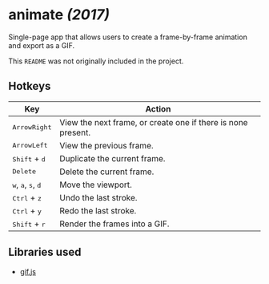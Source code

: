 # animate *(2017)*
Single-page app that allows users to create a frame-by-frame animation and export as a GIF.

This `README` was not originally included in the project.

## Hotkeys
| Key														| Action    |
|---                                    					|---    	|
| <kbd>ArrowRight</kbd> 									| View the next frame, or create one if there is none present. |
| <kbd>ArrowLeft</kbd>										| View the previous frame. |
| <kbd>Shift</kbd> + <kbd>d</kbd>							| Duplicate the current frame. |
| <kbd>Delete</kbd> 										| Delete the current frame. |
| <kbd>w</kbd>, <kbd>a</kbd>, <kbd>s</kbd>, <kbd>d</kbd>	| Move the viewport. |
| <kbd>Ctrl</kbd> + <kbd>z</kbd>							| Undo the last stroke. |
| <kbd>Ctrl</kbd> + <kbd>y</kbd>							| Redo the last stroke. |
| <kbd>Shift</kbd> + <kbd>r</kbd>							| Render the frames into a GIF. |
</table>

## Libraries used
* [gif.js](https://jnordberg.github.io/gif.js/)
